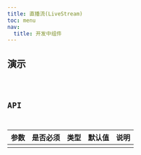 ```yaml
---
title: 直播流(LiveStream)
toc: menu
nav:
  title: 开发中组件
---
```


## 演示

<code src="@/components/developing/live-stream/demo/demo.tsx" />

## API

| 参数 | 是否必须 | 类型 | 默认值 | 说明 |
| :--- | :------- | :--- | :----- | :--- |
|      |          |      |        |      |
